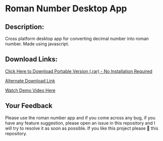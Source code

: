 # Roman Number Desktop App
## Description:
Cross platform desktop app for converting decimal number into roman number. Made using javascript.

## Download Links:
[Click Here to Download Portable Version (.rar) - No Installation Required](https://github.com/Aadityajoshi151/Roman-Number/releases/download/v1.0/Roman.Number.-.Windows.rar)

[Alternate Download Link](http://www.mediafire.com/file/ttdvfb1kfnzqqcx/Roman_Number_-_Windows.rar/file)

[Watch Demo Video Here](https://www.youtube.com/watch?v=6lM3QKgiOoA)

## Your Feedback
Please use the roman number app and if you come across any bug, if you have any feature suggestion, please open an issue in this repository and I will try to resolve it as soon as possible. If you like this project please 🌟 this repository.

